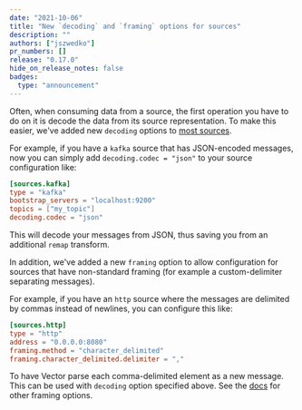 ```yaml
---
date: "2021-10-06"
title: "New `decoding` and `framing` options for sources"
description: ""
authors: ["jszwedko"]
pr_numbers: []
release: "0.17.0"
hide_on_release_notes: false
badges:
  type: "announcement"
---
```


Often, when consuming data from a source, the first operation you have to do on
it is decode the data from its source representation. To make this easier, we've
added new `decoding` options to [most sources][9404].

For example, if you have a `kafka` source that has JSON-encoded messages, now
you can simply add `decoding.codec = "json"` to your source configuration like:

```toml
[sources.kafka]
type = "kafka"
bootstrap_servers = "localhost:9200"
topics = ["my_topic"]
decoding.codec = "json"
```

This will decode your messages from JSON, thus saving you from an additional
`remap` transform.

In addition, we've added a new `framing` option to allow configuration for
sources that have non-standard framing (for example a custom-delimiter
separating messages).

For example, if you have an `http` source where the messages are delimited by
commas instead of newlines, you can configure this like:

```toml
[sources.http]
type = "http"
address = "0.0.0.0:8080"
framing.method = "character_delimited"
framing.character_delimited.delimiter = ","
```

To have Vector parse each comma-delimited element as a new message. This can be
used with `decoding` option specified above. See the [docs][http_source_framing]
for other framing options.

[http_source_framing]: /docs/reference/configuration/sources/http_server/#framing
[9404]: https://github.com/vectordotdev/vector/issues/9404
